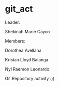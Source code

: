 # git_act

Leader:

Shekinah Marie Cayco

Members:

Dorothea Avellana

Kristan Lloyd Balanga

Nyl Raemon Leonardo

Git Repository activity :))